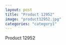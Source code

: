 ```yaml
---
layout: post
title: "Product 12952"
image: "product12952.jpg"
categories: "category1"
---
```

Product 12952
